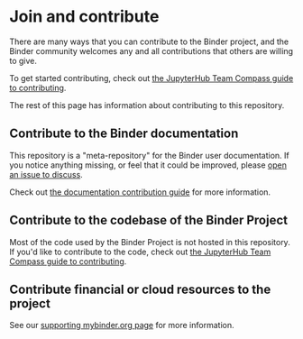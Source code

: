 # Join and contribute

There are many ways that you can contribute to the Binder project, and the Binder community welcomes any and all contributions that others are willing to give.

To get started contributing, check out [the JupyterHub Team Compass guide to contributing](https://jupyterhub-team-compass.readthedocs.io/en/latest/team/skills.html).

The rest of this page has information about contributing to this repository.

## Contribute to the Binder documentation

This repository is a "meta-repository" for the Binder user documentation. If you notice anything missing, or feel that it could be improved, please [open an issue to discuss](https://github.com/jupyterhub/binder/issues/new/choose).

Check out [the documentation contribution guide](https://github.com/jupyterhub/binder/blob/master/CONTRIBUTING.rst) for more
information.

## Contribute to the codebase of the Binder Project

Most of the code used by the Binder Project is not hosted in this repository. If you'd like to contribute to the code, check out [the JupyterHub Team Compass guide to contributing](https://jupyterhub-team-compass.readthedocs.io/en/latest/team/skills.html).

## Contribute financial or cloud resources to the project

See our [supporting mybinder.org page](support.md) for more information.
